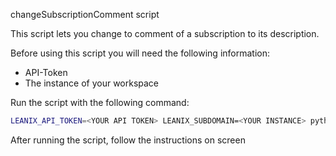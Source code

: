 changeSubscriptionComment script

This script lets you change to comment of a subscription to its description.

Before using this script you will need the following information:
- API-Token
- The instance of your workspace

Run the script with the following command:  
```bash
LEANIX_API_TOKEN=<YOUR API TOKEN> LEANIX_SUBDOMAIN=<YOUR INSTANCE> python changeSubscriptionComment.py
```

After running the script, follow the instructions on screen